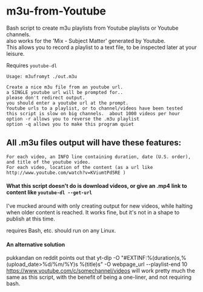 # m3u-from-Youtube
Bash script to create m3u playlists from Youtube playlists or Youtube channels.    
also works for the 'Mix - Subject Matter' generated by Youtube.    
This allows you to record a playlist to a text file, to be inspected later at your leisure.

Requires `youtube-dl`

    Usage: m3ufromyt ./out.m3u

    Create a nice m3u file from an youtube url.
    a SINGLE youtube url will be prompted for..
    please don't redirect output.
    you should enter a youtube url at the prompt.
    Youtube urls to a playlist, or to channel/videos have been tested
    this script is slow on big channels.  about 1000 videos per hour
    option -r allows you to reverse the .m3u playlist
    option -q allows you to make this program quiet
    
## All .m3u files output will have these features: 
    For each video, an INFO line containing duration, date (U.S. order), and title of the youtube video.
    For each video, location of the content (as a url like http://www.youtube.com/watch?v=KViumtPd5RE ) 
    
#### What this script doesn't do is download videos, or give an .mp4 link to content like `youtube-dl --get-url`

I've mucked around with only creating output for new videos, while halting when older content is reached.   It works fine, but it's not in a shape to publish at this time. 

requires Bash, etc. should run on any Linux. 

#### An alternative solution 
pukkandan on reddit points out that 
    yt-dlp -O "#EXTINF:%(duration)s,%(upload_date>%d/%m/%Y)s %(title)s" -O webpage_url --playlist-end 10 https://www.youtube.com/c/somechannel/videos
will work pretty much the same as this script, with the benefit of being a one-liner, and not requiring bash.
